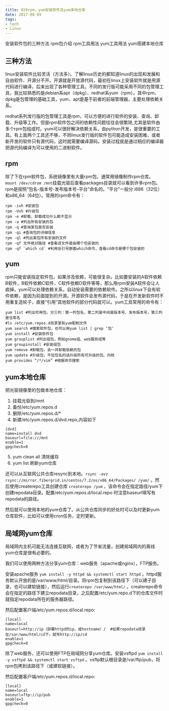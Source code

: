 ```yaml
---
title: 020rpm、yum安装软件及yum本地仓库
date: 2017-08-09
tags:
- tech
- Linux
---
```


安装软件包的三种方法
rpm包介绍
rpm工具用法
yum工具用法
yum搭建本地仓库

<!--more-->

## 三种方法
linux安装软件比较灵活（方法多）。了解linux历史的都知道linux的出现和发展和自由软件、开源分不开。开源就是开放源代码，最初在linux上安装软件就是用源代码进行编译，后来出现了各种管理工具。不同的发行版可能采用不同的包管理工具，我比较熟悉的是debian系apt（dpkg）、redhat系yum（rpm）。其中rpm、dpkg是包管理的基础工具，yum、apt是基于前者的前端管理器，主要处理依赖关系。

redhat系列发行版的包管理工具是rpm，可以方便的进行软件的安装、查询、卸载、升级等工作。但是rpm软件包之间的依赖性问题往往会很繁琐,尤其是软件由多个rpm包组成时。yum可以很好解决依赖关系，由python开发，是很重要的工具。有上面两个工具还不够，不同linux发行版的软件包可能造成安装困难，或者新开发的软件只有源代码，这时就需要编译源码。安装过程就是通过相应的编译器把源代码编译为可以使用的二进制软件。

## rpm
除了下在rpm软件包，系统镜像里有大量rpm包，通常用镜像制作rpm仓库。
`mount /dev/cdrom /mnt`挂载光驱后查看packages目录就可以看到许多rpm包。rpm是按照“包名-版本号-发布版本号-平台”命名的。“平台”一般分
i686（32位）和x86_64（64位）。常用的rpm命令有：
```
rpm -ivh #安装包
rpm -Uvh #升级包
rpm -e #卸载，卸载成功什么都不显示
rpm -a #列出所有安装的包
rpm -q #查询某包是否安装
rpm -qi #查询包的详细信息
rpm -ql #列出某包所有安装的文件
rpm -qf 文件绝对路径 #查看该文件是由哪个包安装的
rpm -qf `which cd` #利用反引号嵌套which命令，查看cd命令是哪个包安装的
```
## yum
rpm只能安装指定软件包，如果涉及依赖，可能很复杂。比如要安装的A软件依赖B软件，B软件依赖C软件，C软件依赖D软件等等，那么用rpm安装A软件会让人疯掉。yum可以处理依赖关系，自动安装需要的依赖软件。之所以linux下会有软件依赖，是因为前面提到的开源。开源软件会发布源代码，于是在开发新软件时不用重复造轮子，直接“引用”其他软件的部分代码就可以。yum工具常用的命令有：
```
yum list #列出可用包，分三列：第一列包名，第二列是中间是版本号、发布版本号，第三列是仓库名
#ls /etc/yum.repos.d目录里有yum配制文件
yum search #搜索软件包，也可以用yum list | grep ‘包’
yum install #安装软件包
yum grouplist #列出组包，例如gnome组、web服务组等
yum groupinstall #安装组包
yum remove #卸载包，会一并卸载依赖的包
yum update #升级包，不加包名的话升级所有可升级的包、内核
yum provides “/*/vim” #根据命令搜索
```
## yum本地仓库
把光驱镜像里的包做本地仓库：
1. 挂载光驱到/mnt
2. 备份/etc/yum.repos.d
3. 删除/etc/yum.repos.d/*
4. 新建/etc/yum.repos.d/dvd.repo,内容如下
```
[dvd]
name=install dvd
baseurl=file:///mnt
enable=1
gpgcheck=0
```
5. yum clean all 清除缓存
6. yum list 刷新yum仓库

还可以从互联网公共仓库resync到本地。`rsync -avz rsync://mirror.fibergrid.in/centos/7.2/os/x86_64/Packages/ /yum/` 。然后使用createrepo工具创建仓库 `createrepo /yum` ，该命令会在指定路径/yum下创建repodata目录。配置/etc/yum.repos.d/local.repo 时注意baseurl填写有repodata的路径。

然后就可以使用本地的yum仓库了。从公共仓库同步的好处时可以及时更新yum仓库软件，比如可以使用cron任务，定时更新。

## 局域网yum仓库

局域网内主机可能无法连接互联网，或者为了节省流量，创建局域网内的离线yum仓库是很有必要的。

我们可以使用两种方法分享yum仓库：web服务（apache或nginx），FTP服务。

安装apache服务 `yum install -y httpd && systemctl start httpd` 。httpd服务默认开放的是/var/www/html/目录。将rpm包复制到该路径下（可以建子目录，也可以建软链接），然后运行`createrepo /var/www/html/` 。createrepo命令会在指定的路径下建立repodata目录，之后配置/etc/yum.repo.d下的仓库文件时就指定repodata所在的服务器路径。

然后配置客户端/etc/yum.repos.d/local.repo:

```
[local]
name=local
baseurl=http://ip（部署httpd的ip，或hostname）/  #如果repodata目录在/var/www/html/cd下，就写http://ip/cd
enable=1
gpgcheck=0
```

除了web服务，还可以使用FTP在局域网分享yum仓库。安装vsftpd `yum install -y vsftpd && systemctl start vsftpd` 。vsftp默认根目录是/var/ftp/pub，将rpm包拷到该路径下（或建软链接）。

然后配置客户端/etc/yum.repos.d/local.repo:

```
[local]
name=local
baseurl=ftp://ip/pub
enable=1
gpgcheck=0
```

